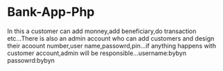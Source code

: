 # Bank-App-Php
In this a customer can add monney,add beneficiary,do transaction etc...There is also an admin account who can add customers and design their acoount number,user name,passowrd,pin...if anything happens with customer account,admin will be responsible...username:bybyn   passowrd:bybyn
